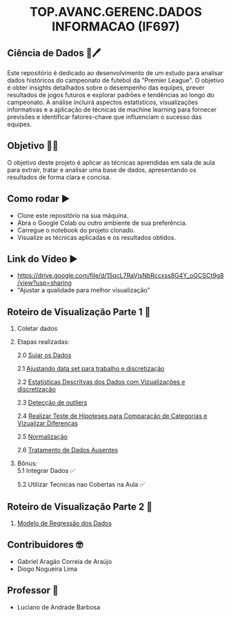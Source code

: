 <h1 align="center"> TOP.AVANC.GERENC.DADOS INFORMACAO (IF697) </h1>

## Ciência de Dados :memo:🖊️
Este repositório é dedicado ao desenvolvimento de um estudo para analisar dados históricos do campeonato de futebol da "Premier League". O objetivo é obter insights detalhados sobre o desempenho das equipes, prever resultados de jogos futuros e explorar padrões e tendências ao longo do campeonato. A análise incluirá aspectos estatísticos, visualizações informativas e a aplicação de técnicas de machine learning para fornecer previsões e identificar fatores-chave que influenciam o sucesso das equipes.

## Objetivo 🗿🍷
O objetivo deste projeto é aplicar as técnicas aprendidas em sala de aula para extrair, tratar e analisar uma base de dados, apresentando os resultados de forma clara e concisa.

## Como rodar :arrow_forward:
- Clone este repositório na sua máquina.
- Abra o Google Colab ou outro ambiente de sua preferência.
- Carregue o notebook do projeto clonado.
- Visualize as técnicas aplicadas e os resultados obtidos.

## Link do Vídeo :arrow_forward:
- https://drive.google.com/file/d/15qcL7RaVjsNbRccxss8G4Y_oGCSCt9g8/view?usp=sharing
- "Ajustar a qualidade para melhor visualização"

## Roteiro de Visualização Parte 1 📅
1. Coletar dados

2. Etapas realizadas:
   
    2.0 [Sujar os Dados](https://github.com/gabrielaragao01/Data-Science-Project/blob/main/code/first-steps/dirtyingdata.ipynb)

    2.1 [Ajustando data set para trabalho e discretização](https://github.com/gabrielaragao01/Data-Science-Project/blob/main/code/first-steps/extracting-data.ipynb)

    2.2 [Estatisticas Descritvas dos Dados com Vizualizações e discretização](https://github.com/gabrielaragao01/Data-Science-Project/blob/main/code/descriptive_statistics/vizualization.ipynb)

    2.3 [Detecção de outliers](https://github.com/gabrielaragao01/Data-Science-Project/blob/main/code/descriptive_statistics/outlier-detection.ipynb)

    2.4 [Realizar Teste de Hipoteses para Comparação de Categorias e Vizualizar Diferenças](https://github.com/gabrielaragao01/Data-Science-Project/blob/main/code/hipotesys_test/true_hypotesys_test.ipynb)

    2.5 [Normalização](https://github.com/gabrielaragao01/Data-Science-Project/blob/main/code/pre_processing_data/normalization.ipynb)

    2.6 [Tratamento de Dados Ausentes](https://github.com/gabrielaragao01/Data-Science-Project/blob/main/code/pre_processing_data/inputingemptydata.ipynb)

3. Bônus:    
    5.1 Integrar Dados ✅

    5.2 Utilizar Tecnicas nao Cobertas na Aula ✅

## Roteiro de Visualização Parte 2 📅

1. [Modelo de Regressão dos Dados](https://github.com/gabrielaragao01/Data-Science-Project/blob/main/code/regression/probability_win_prediction.ipynb)

## Contribuidores 🤓
 - Gabriel Aragão Correia de Araújo
 - Diogo Nogueira Lima

## Professor 📏
 - Luciano de Andrade Barbosa 

